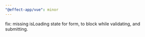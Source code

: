 ```yaml
---
"@effect-app/vue": minor
---
```


fix: missing isLoading state for form, to block while validating, and submitting.
